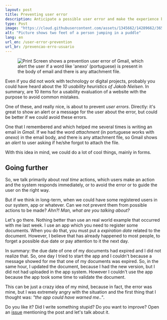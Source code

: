 ```yaml
---
layout: post
title: Preventing user error
description: Anticipate a possible user error and make the experience better.
type: Post
image: "https://cloud.githubusercontent.com/assets/1345662/14289662/365c31fe-fb32-11e5-9da0-20ff8216417e.jpg"
alt: "Picture shows two feet of a person jumping in a puddle"
lang: en
url_en: /user-error-prevention
url_br: /prevencao-erro-usuario
---
```


<figure class="thumb-right loading">
    <img src="https://cloud.githubusercontent.com/assets/1345662/14282421/9b6c48c2-fb14-11e5-8823-08ce793e60e1.png" alt="Print Screen shows a prevention user error of Gmail, which alert the user if a word like 'anexo' (portuguese) is present in the body of email and there is any attachment file.">
</figure>

Even if you did not work with technology or digital projects, probably you could have heard about the *10 usability heuristics of Jakob Nielsen*. In summary, are 10 items for a usability evaluation of a website with the purpose to avoid common mistakes.

One of these, and really nice, is about to prevent *user errors*. Directly: it's great to show an alert or a message for the user about the error, but could be better if we could avoid these errors.

One that I remembered and which helped me several times is writing an email in *Gmail*. If we had the word *attachment* (in portuguese works with *anexo*) in the email body, and there is any attachment file, so Gmail shows an *alert* to user asking if he/she forgot to attach the file.

With this idea in mind, we could do a lot of cool things, mainly in forms.

## Going further

So, we talk primarily about *real time* actions, which users make an action and the system responds immediately, or to avoid the error or to guide the user on the right way.

But if we think in long-term, when we could have some registered users in our system, app or whatever. Can we not prevent them from possible actions to be made? *Ahn?! Man, what are you talking about?*

Let's go there. Nothing better than use an real world example that occurred with me last week. I use an app which you need to register some documents. When you do that, you must put a *expiration date* related to the document. However, I believe that has already happened to most people, to forget a possible due date or pay attention to it the next day.

In summary: the due date of one of my documents had expired and I did not realize that. So, one day I tried to start the app and I couldn't because a message showed for me that one of my documents was expired. So, in the same hour, I updated the document, because I had the new version, but I did not had uploaded in the app system. However I couldn't use the app because the app took some time to validate the document.

This can be just a crazy idea of my mind, because in fact, the error was mine, but I was extremely angry with the situation and the first thing that I thought was: *"the app could have warned me.."*.

Do you like it? Did I write something stupid? Do you want to improve? Open an [issue](https://github.com/raphaelfabeni/raphaelfabeni.github.io/issues) mentioning the post and let's talk about it.